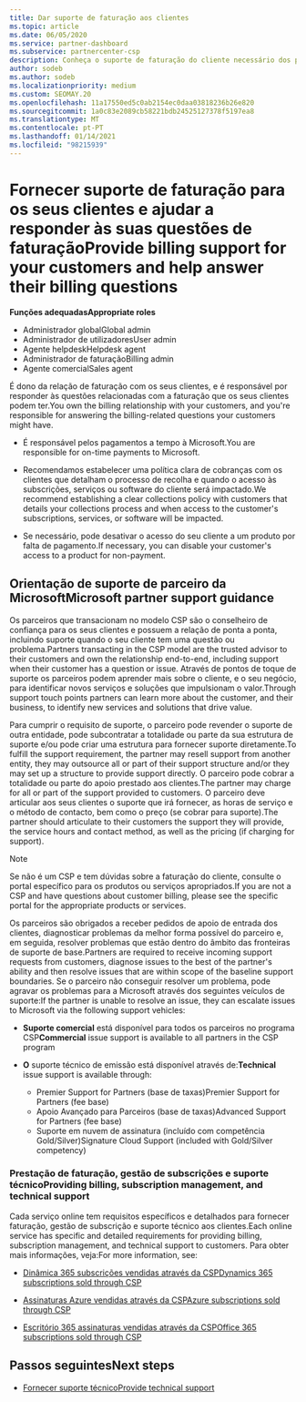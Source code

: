 ```yaml
---
title: Dar suporte de faturação aos clientes
ms.topic: article
ms.date: 06/05/2020
ms.service: partner-dashboard
ms.subservice: partnercenter-csp
description: Conheça o suporte de faturação do cliente necessário dos parceiros do programa CSP. Isto inclui possuir a relação de faturação do cliente e responder a perguntas de faturação.
author: sodeb
ms.author: sodeb
ms.localizationpriority: medium
ms.custom: SEOMAY.20
ms.openlocfilehash: 11a17550ed5c0ab2154ec0daa03818236b26e820
ms.sourcegitcommit: 1a0c83e2089cb58221bdb24525127378f5197ea8
ms.translationtype: MT
ms.contentlocale: pt-PT
ms.lasthandoff: 01/14/2021
ms.locfileid: "98215939"
---
```

# <a name="provide-billing-support-for-your-customers-and-help-answer-their-billing-questions"></a><span data-ttu-id="e0c17-104">Fornecer suporte de faturação para os seus clientes e ajudar a responder às suas questões de faturação</span><span class="sxs-lookup"><span data-stu-id="e0c17-104">Provide billing support for your customers and help answer their billing questions</span></span>


<span data-ttu-id="e0c17-105">**Funções adequadas**</span><span class="sxs-lookup"><span data-stu-id="e0c17-105">**Appropriate roles**</span></span>

- <span data-ttu-id="e0c17-106">Administrador global</span><span class="sxs-lookup"><span data-stu-id="e0c17-106">Global admin</span></span>
- <span data-ttu-id="e0c17-107">Administrador de utilizadores</span><span class="sxs-lookup"><span data-stu-id="e0c17-107">User admin</span></span>
- <span data-ttu-id="e0c17-108">Agente helpdesk</span><span class="sxs-lookup"><span data-stu-id="e0c17-108">Helpdesk agent</span></span>
- <span data-ttu-id="e0c17-109">Administrador de faturação</span><span class="sxs-lookup"><span data-stu-id="e0c17-109">Billing admin</span></span>
- <span data-ttu-id="e0c17-110">Agente comercial</span><span class="sxs-lookup"><span data-stu-id="e0c17-110">Sales agent</span></span>

<span data-ttu-id="e0c17-111">É dono da relação de faturação com os seus clientes, e é responsável por responder às questões relacionadas com a faturação que os seus clientes podem ter.</span><span class="sxs-lookup"><span data-stu-id="e0c17-111">You own the billing relationship with your customers, and you're responsible for answering the billing-related questions your customers might have.</span></span>

- <span data-ttu-id="e0c17-112">É responsável pelos pagamentos a tempo à Microsoft.</span><span class="sxs-lookup"><span data-stu-id="e0c17-112">You are responsible for on-time payments to Microsoft.</span></span>

- <span data-ttu-id="e0c17-113">Recomendamos estabelecer uma política clara de cobranças com os clientes que detalham o processo de recolha e quando o acesso às subscrições, serviços ou software do cliente será impactado.</span><span class="sxs-lookup"><span data-stu-id="e0c17-113">We recommend establishing a clear collections policy with customers that details your collections process and when access to the customer's subscriptions, services, or software will be impacted.</span></span>

- <span data-ttu-id="e0c17-114">Se necessário, pode desativar o acesso do seu cliente a um produto por falta de pagamento.</span><span class="sxs-lookup"><span data-stu-id="e0c17-114">If necessary, you can disable your customer's access to a product for non-payment.</span></span>

## <a name="microsoft-partner-support-guidance"></a><span data-ttu-id="e0c17-115">Orientação de suporte de parceiro da Microsoft</span><span class="sxs-lookup"><span data-stu-id="e0c17-115">Microsoft partner support guidance</span></span>

<span data-ttu-id="e0c17-116">Os parceiros que transacionam no modelo CSP são o conselheiro de confiança para os seus clientes e possuem a relação de ponta a ponta, incluindo suporte quando o seu cliente tem uma questão ou problema.</span><span class="sxs-lookup"><span data-stu-id="e0c17-116">Partners transacting in the CSP model are the trusted advisor to their customers and own the relationship end-to-end, including support when their customer has a question or issue.</span></span> <span data-ttu-id="e0c17-117">Através de pontos de toque de suporte os parceiros podem aprender mais sobre o cliente, e o seu negócio, para identificar novos serviços e soluções que impulsionam o valor.</span><span class="sxs-lookup"><span data-stu-id="e0c17-117">Through support touch points partners can learn more about the customer, and their business, to identify new services and solutions that drive value.</span></span>

<span data-ttu-id="e0c17-118">Para cumprir o requisito de suporte, o parceiro pode revender o suporte de outra entidade, pode subcontratar a totalidade ou parte da sua estrutura de suporte e/ou pode criar uma estrutura para fornecer suporte diretamente.</span><span class="sxs-lookup"><span data-stu-id="e0c17-118">To fulfill the support requirement, the partner may resell support from another entity, they may outsource all or part of their support structure and/or they may set up a structure to provide support directly.</span></span>  <span data-ttu-id="e0c17-119">O parceiro pode cobrar a totalidade ou parte do apoio prestado aos clientes.</span><span class="sxs-lookup"><span data-stu-id="e0c17-119">The partner may charge for all or part of the support provided to customers.</span></span> <span data-ttu-id="e0c17-120">O parceiro deve articular aos seus clientes o suporte que irá fornecer, as horas de serviço e o método de contacto, bem como o preço (se cobrar para suporte).</span><span class="sxs-lookup"><span data-stu-id="e0c17-120">The partner should articulate to their customers the support they will provide, the service hours and contact method, as well as the pricing (if charging for support).</span></span> 

>[!Note]
><span data-ttu-id="e0c17-121">Se não é um CSP e tem dúvidas sobre a faturação do cliente, consulte o portal específico para os produtos ou serviços apropriados.</span><span class="sxs-lookup"><span data-stu-id="e0c17-121">If you are not a CSP and have questions about customer billing, please see the specific portal for the appropriate products or services.</span></span>

<span data-ttu-id="e0c17-122">Os parceiros são obrigados a receber pedidos de apoio de entrada dos clientes, diagnosticar problemas da melhor forma possível do parceiro e, em seguida, resolver problemas que estão dentro do âmbito das fronteiras de suporte de base.</span><span class="sxs-lookup"><span data-stu-id="e0c17-122">Partners are required to receive incoming support requests from customers, diagnose issues to the best of the partner's ability and then resolve issues that are within scope of the baseline support boundaries.</span></span> <span data-ttu-id="e0c17-123">Se o parceiro não conseguir resolver um problema, pode agravar os problemas para a Microsoft através dos seguintes veículos de suporte:</span><span class="sxs-lookup"><span data-stu-id="e0c17-123">If the partner is unable to resolve an issue, they can escalate issues to Microsoft via the following support vehicles:</span></span>

- <span data-ttu-id="e0c17-124">**Suporte comercial** está disponível para todos os parceiros no programa CSP</span><span class="sxs-lookup"><span data-stu-id="e0c17-124">**Commercial** issue support is available to all partners in the CSP program</span></span>

- <span data-ttu-id="e0c17-125">**O** suporte técnico de emissão está disponível através de:</span><span class="sxs-lookup"><span data-stu-id="e0c17-125">**Technical** issue support is available through:</span></span>

  - <span data-ttu-id="e0c17-126">Premier Support for Partners (base de taxas)</span><span class="sxs-lookup"><span data-stu-id="e0c17-126">Premier Support for Partners (fee base)</span></span>
  - <span data-ttu-id="e0c17-127">Apoio Avançado para Parceiros (base de taxas)</span><span class="sxs-lookup"><span data-stu-id="e0c17-127">Advanced Support for Partners (fee base)</span></span>
  - <span data-ttu-id="e0c17-128">Suporte em nuvem de assinatura (incluído com competência Gold/Silver)</span><span class="sxs-lookup"><span data-stu-id="e0c17-128">Signature Cloud Support (included with Gold/Silver competency)</span></span>

### <a name="providing-billing-subscription-management-and-technical-support"></a><span data-ttu-id="e0c17-129">Prestação de faturação, gestão de subscrições e suporte técnico</span><span class="sxs-lookup"><span data-stu-id="e0c17-129">Providing billing, subscription management, and technical support</span></span> 

<span data-ttu-id="e0c17-130">Cada serviço online tem requisitos específicos e detalhados para fornecer faturação, gestão de subscrição e suporte técnico aos clientes.</span><span class="sxs-lookup"><span data-stu-id="e0c17-130">Each online service has specific and detailed requirements for providing billing, subscription management, and technical support to customers.</span></span> <span data-ttu-id="e0c17-131">Para obter mais informações, veja:</span><span class="sxs-lookup"><span data-stu-id="e0c17-131">For more information, see:</span></span>

- [<span data-ttu-id="e0c17-132">Dinâmica 365 subscrições vendidas através da CSP</span><span class="sxs-lookup"><span data-stu-id="e0c17-132">Dynamics 365 subscriptions sold through CSP</span></span>](https://www.microsoftpartnercommunity.com/t5/CSP/Microsoft-Partner-Support-Guidance/m-p/5262#M30)

- [<span data-ttu-id="e0c17-133">Assinaturas Azure vendidas através da CSP</span><span class="sxs-lookup"><span data-stu-id="e0c17-133">Azure subscriptions sold through CSP</span></span>](https://www.microsoftpartnercommunity.com/t5/CSP/Microsoft-Partner-Support-Guidance/m-p/5263#M31)

- [<span data-ttu-id="e0c17-134">Escritório 365 assinaturas vendidas através da CSP</span><span class="sxs-lookup"><span data-stu-id="e0c17-134">Office 365 subscriptions sold through CSP</span></span>](https://www.microsoftpartnercommunity.com/t5/CSP/Microsoft-Partner-Support-Guidance/m-p/5264#M32)
 
## <a name="next-steps"></a><span data-ttu-id="e0c17-135">Passos seguintes</span><span class="sxs-lookup"><span data-stu-id="e0c17-135">Next steps</span></span>

- [<span data-ttu-id="e0c17-136">Fornecer suporte técnico</span><span class="sxs-lookup"><span data-stu-id="e0c17-136">Provide technical support</span></span>](provide-technical-support.md)